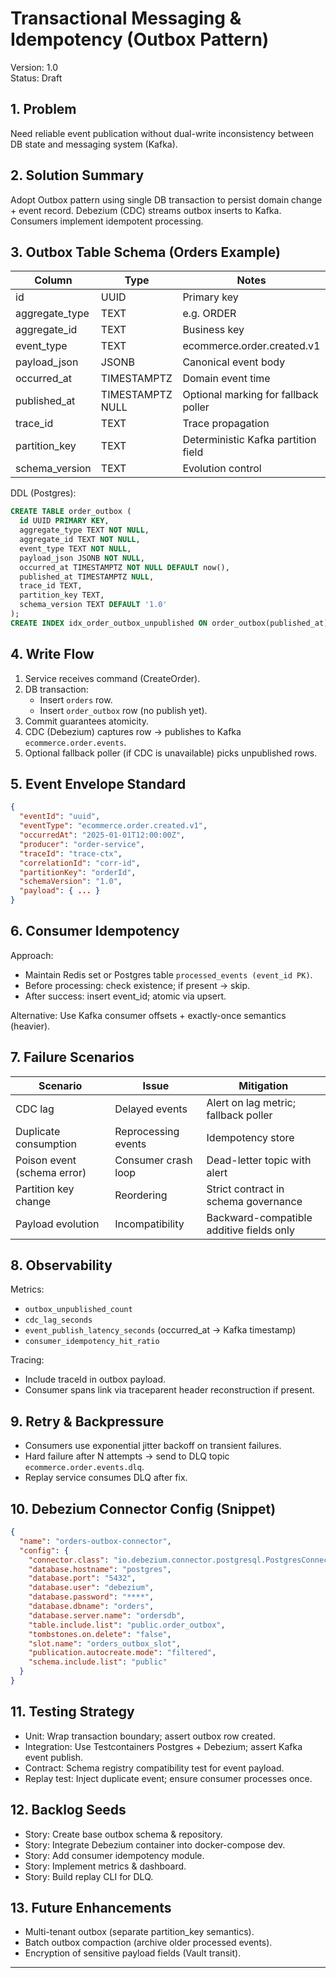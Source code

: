 # Transactional Messaging & Idempotency (Outbox Pattern)
Version: 1.0  
Status: Draft  

## 1. Problem
Need reliable event publication without dual-write inconsistency between DB state and messaging system (Kafka).

## 2. Solution Summary
Adopt Outbox pattern using single DB transaction to persist domain change + event record. Debezium (CDC) streams outbox inserts to Kafka. Consumers implement idempotent processing.

## 3. Outbox Table Schema (Orders Example)
| Column | Type | Notes |
|--------|------|------|
| id | UUID | Primary key |
| aggregate_type | TEXT | e.g. ORDER |
| aggregate_id | TEXT | Business key |
| event_type | TEXT | ecommerce.order.created.v1 |
| payload_json | JSONB | Canonical event body |
| occurred_at | TIMESTAMPTZ | Domain event time |
| published_at | TIMESTAMPTZ NULL | Optional marking for fallback poller |
| trace_id | TEXT | Trace propagation |
| partition_key | TEXT | Deterministic Kafka partition field |
| schema_version | TEXT | Evolution control |

DDL (Postgres):
```sql
CREATE TABLE order_outbox (
  id UUID PRIMARY KEY,
  aggregate_type TEXT NOT NULL,
  aggregate_id TEXT NOT NULL,
  event_type TEXT NOT NULL,
  payload_json JSONB NOT NULL,
  occurred_at TIMESTAMPTZ NOT NULL DEFAULT now(),
  published_at TIMESTAMPTZ NULL,
  trace_id TEXT,
  partition_key TEXT,
  schema_version TEXT DEFAULT '1.0'
);
CREATE INDEX idx_order_outbox_unpublished ON order_outbox(published_at) WHERE published_at IS NULL;
```

## 4. Write Flow
1. Service receives command (CreateOrder).
2. DB transaction:
   - Insert `orders` row.
   - Insert `order_outbox` row (no publish yet).
3. Commit guarantees atomicity.
4. CDC (Debezium) captures row → publishes to Kafka `ecommerce.order.events`.
5. Optional fallback poller (if CDC is unavailable) picks unpublished rows.

## 5. Event Envelope Standard
```json
{
  "eventId": "uuid",
  "eventType": "ecommerce.order.created.v1",
  "occurredAt": "2025-01-01T12:00:00Z",
  "producer": "order-service",
  "traceId": "trace-ctx",
  "correlationId": "corr-id",
  "partitionKey": "orderId",
  "schemaVersion": "1.0",
  "payload": { ... }
}
```

## 6. Consumer Idempotency
Approach:
- Maintain Redis set or Postgres table `processed_events (event_id PK)`.
- Before processing: check existence; if present → skip.
- After success: insert event_id; atomic via upsert.

Alternative: Use Kafka consumer offsets + exactly-once semantics (heavier).

## 7. Failure Scenarios
| Scenario | Issue | Mitigation |
|----------|-------|------------|
| CDC lag | Delayed events | Alert on lag metric; fallback poller |
| Duplicate consumption | Reprocessing events | Idempotency store |
| Poison event (schema error) | Consumer crash loop | Dead-letter topic with alert |
| Partition key change | Reordering | Strict contract in schema governance |
| Payload evolution | Incompatibility | Backward-compatible additive fields only |

## 8. Observability
Metrics:
- `outbox_unpublished_count`
- `cdc_lag_seconds`
- `event_publish_latency_seconds` (occurred_at → Kafka timestamp)
- `consumer_idempotency_hit_ratio`

Tracing:
- Include traceId in outbox payload.
- Consumer spans link via traceparent header reconstruction if present.

## 9. Retry & Backpressure
- Consumers use exponential jitter backoff on transient failures.
- Hard failure after N attempts → send to DLQ topic `ecommerce.order.events.dlq`.
- Replay service consumes DLQ after fix.

## 10. Debezium Connector Config (Snippet)
```json
{
  "name": "orders-outbox-connector",
  "config": {
    "connector.class": "io.debezium.connector.postgresql.PostgresConnector",
    "database.hostname": "postgres",
    "database.port": "5432",
    "database.user": "debezium",
    "database.password": "****",
    "database.dbname": "orders",
    "database.server.name": "ordersdb",
    "table.include.list": "public.order_outbox",
    "tombstones.on.delete": "false",
    "slot.name": "orders_outbox_slot",
    "publication.autocreate.mode": "filtered",
    "schema.include.list": "public"
  }
}
```

## 11. Testing Strategy
- Unit: Wrap transaction boundary; assert outbox row created.
- Integration: Use Testcontainers Postgres + Debezium; assert Kafka event publish.
- Contract: Schema registry compatibility test for event payload.
- Replay test: Inject duplicate event; ensure consumer processes once.

## 12. Backlog Seeds
- Story: Create base outbox schema & repository.
- Story: Integrate Debezium container into docker-compose dev.
- Story: Add consumer idempotency module.
- Story: Implement metrics & dashboard.
- Story: Build replay CLI for DLQ.

## 13. Future Enhancements
- Multi-tenant outbox (separate partition_key semantics).
- Batch outbox compaction (archive older processed events).
- Encryption of sensitive payload fields (Vault transit).

---